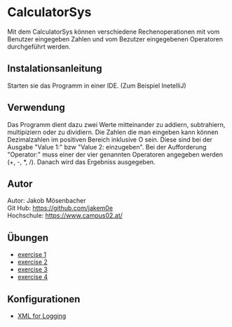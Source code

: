 # CalculatorSys
Mit dem CalculatorSys können verschiedene Rechenoperationen mit vom Benutzer eingegeben Zahlen und vom Bezutzer eingegebenen Operatoren durchgeführt werden.

## Instalationsanleitung
Starten sie das Programm in einer IDE. (Zum Beispiel InetelliJ)

## Verwendung
Das Programm dient dazu zwei Werte mitteinander zu addiern, subtrahiern, multipiziern oder zu dividiern. Die Zahlen die man eingeben kann können Dezimalzahlen im positiven Bereich inklusive O sein. Diese sind bei der Ausgabe "Value 1:" bzw "Value 2: einzugeben". Bei der Aufforderung "Operator:" muss einer der vier genannten Operatoren angegeben werden (+, -, *, /). Danach wird das Ergebniss ausgegeben.

## Autor
Autor: Jakob Mösenbacher  
Git Hub: https://github.com/jakem0e  
Hochschule: https://www.campus02.at/

## Übungen
* [exercise 1](/exercise1.md)
* [exercise 2](/exercise2.md)
* [exercise 3](/exercise3.md)
* [exercise 4](/exercise4.md)

## Konfigurationen
* [XML for Logging](/src/main/resources/Log4j2.xml.template)